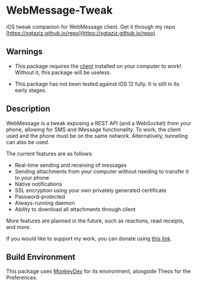 # WebMessage-Tweak
iOS tweak companion for WebMessage client. Get it through my repo [https://sgtaziz.github.io/repo](https://sgtaziz.github.io/repo)

## Warnings
* This package requires the [client](https://github.com/sgtaziz/WebMessage/releases/latest) installed on your computer to work! Without it, this package will be useless.

* This package has not been tested against iOS 12 fully. It is still in its early stages.
  
## Description
WebMessage is a tweak exposing a REST API (and a WebSocket) from your phone, allowing for SMS and iMessage functionality. To work, the client used and the phone must be on the same network. Alternatively, tunneling can also be used.

The current features are as follows:
* Real-time sending and receiving of messages
* Sending attachments from your computer without needing to transfer it to your phone
* Native notifications
* SSL encryption using your own privately generated certificate
* Password-protected
* Always-running daemon
* Ability to download all attachments through client

More features are planned in the future, such as reactions, read receipts, and more.

If you would like to support my work, you can donate using [this link](https://paypal.me/sgtaziztweaks).

## Build Environment
This package uses [MonkeyDev](https://github.com/AloneMonkey/MonkeyDev/wiki/Installation) for its environment, alongside Theos for the Preferences.
